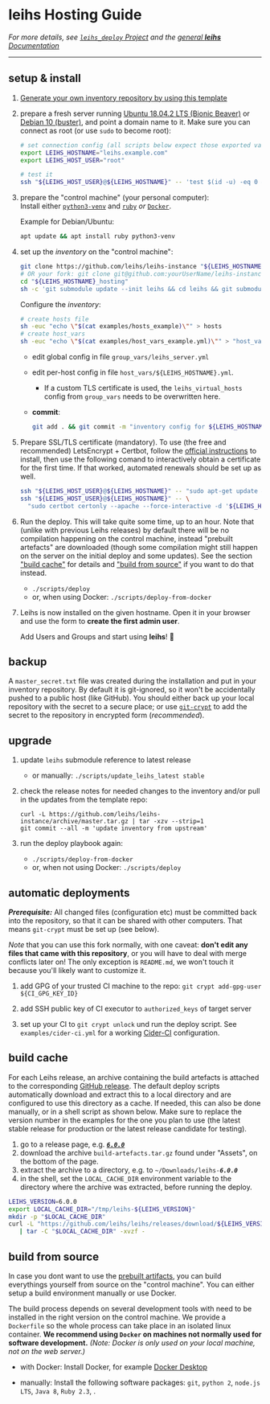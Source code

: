 # **leihs** Hosting Guide

_For more details, see [`leihs_deploy` Project](https://github.com/leihs/leihs_deploy)
and the [general **leihs** Documentation](https://github.com/leihs/leihs/wiki)_

---

## setup & install

1. [Generate your own inventory repository by using this template](https://github.com/leihs/leihs-instance/generate)

1. prepare a fresh server running [Ubuntu 18.04.2 LTS (Bionic Beaver)](https://wiki.ubuntu.com/BionicBeaver/ReleaseNotes) or [Debian 10 (buster)](https://www.debian.org/releases/buster/), and point a domain name to it. Make sure you can connect as root (or use `sudo` to become root):

   ```sh
   # set connection config (all scripts below expect those exported variables!)
   export LEIHS_HOSTNAME="leihs.example.com"
   export LEIHS_HOST_USER="root"

   # test it
   ssh "${LEIHS_HOST_USER}@${LEIHS_HOSTNAME}" -- 'test $(id -u) -eq 0 && echo OK || sudo echo OK'
   ```

1. prepare the "control machine" (your personal computer):  
   Install either [`python3-venv`](https://docs.python.org/3.7/library/venv.html) and [`ruby`](https://www.ruby-lang.org/en/) _or_ [`Docker`](https://www.docker.com/products/docker-desktop).  
   
   Example for Debian/Ubuntu:

   ```sh
   apt update && apt install ruby python3-venv
   ```

1. set up the _inventory_ on the "control machine":

   ```sh
   git clone https://github.com/leihs/leihs-instance "${LEIHS_HOSTNAME}_hosting"
   # OR your fork: git clone git@github.com:yourUserName/leihs-instance "${LEIHS_HOSTNAME}_hosting"
   cd "${LEIHS_HOSTNAME}_hosting"
   sh -c 'git submodule update --init leihs && cd leihs && git submodule update --init --recursive'
   ```

   Configure the _inventory_:

   ```sh
   # create hosts file
   sh -euc "echo \"$(cat examples/hosts_example)\"" > hosts
   # create host_vars
   sh -euc "echo \"$(cat examples/host_vars_example.yml)\"" > "host_vars/${LEIHS_HOSTNAME}.yml"
   ```

   - edit global config in file `group_vars/leihs_server.yml`
   - edit per-host config in file `host_vars/${LEIHS_HOSTNAME}.yml`.
     - If a custom TLS certificate is used, the `leihs_virtual_hosts` config from `group_vars` needs to be overwritten here.
   - **commit**:

       ```sh
       git add . && git commit -m "inventory config for ${LEIHS_HOSTNAME}"
       ```

1. Prepare SSL/TLS certificate (mandatory). To use (the free and recommended) LetsEncrypt + Certbot, follow the [official instructions](https://certbot.eff.org) to install, then use the following comand to interactively obtain a certificate for the first time. If that worked, automated renewals should be set up as well.

   ```sh
   ssh "${LEIHS_HOST_USER}@${LEIHS_HOSTNAME}" -- "sudo apt-get update && sudo apt-get install certbot -y python3-certbot-apache"
   ssh "${LEIHS_HOST_USER}@${LEIHS_HOSTNAME}" -- \
     "sudo certbot certonly --apache --force-interactive -d '${LEIHS_HOSTNAME}'"
   ```

1. Run the deploy. This will take quite some time, up to an hour.
   Note that (unlike with previous Leihs releases) by default there will be no compilation happening on the control machine, instead "prebuilt artefacts" are downloaded (though some compilation might still happen on the server on the initial deploy and some updates).
   See the section ["build cache"](#build-cache) for details and ["build from source"](#build-from-source) if you want to do that instead.

   - `./scripts/deploy`
   - or, when using Docker: `./scripts/deploy-from-docker`

1. Leihs is now installed on the given hostname.
   Open it in your browser and use the form to **create the first admin user**.

   Add Users and Groups and start using **leihs**! 🎉

## backup

A `master_secret.txt` file was created during the installation and put in your inventory repository.
By default it is git-ignored, so it won't be accidentally pushed to a public host (like GitHub).
You should either back up your local repository with the secret to a secure place;
or use [`git-crypt`](https://www.agwa.name/projects/git-crypt/) to add the
secret to the repository in encrypted form (_recommended_).

## upgrade

1. update `leihs` submodule reference to latest release

   - or manually: `./scripts/update_leihs_latest stable`

1. check the release notes for needed changes to the inventory and/or pull in the updates from the template repo:

   ```shell
   curl -L https://github.com/leihs/leihs-instance/archive/master.tar.gz | tar -xzv --strip=1
   git commit --all -m 'update inventory from upstream'
   ```

1. run the deploy playbook again:
   - `./scripts/deploy-from-docker`
   - or, when not using Docker: `./scripts/deploy`

## automatic deployments

**_Prerequisite:_** All changed files (configuration etc) must be committed back into the repository,
so that it can be shared with other computers.
That means `git-crypt` must be set up (see below).

_Note_ that you can use this fork normally, with one caveat:
**don't edit any files that came with this repository**, or you will have to deal with merge conflicts later on!
The only exception is `README.md`, we won't touch it because you'll likely want to customize it.

1. add GPG of your trusted CI machine to the repo: `git crypt add-gpg-user ${CI_GPG_KEY_ID}`

2. add SSH public key of CI executor to `authorized_keys` of target server

3. set up your CI to `git crypt unlock` und run the deploy script.
   See `examples/cider-ci.yml` for a working [Cider-CI](https://cider-ci.info) configuration.

## build cache

For each Leihs release, an archive containing the build artefacts is attached to the corresponding [GitHub release](https://github.com/leihs/leihs/releases).
The default deploy scripts automatically download and extract this to a local directory
and are configured to use this directory as a cache.
If needed, this can also be done manually, or in a shell script as shown below. Make sure to replace the version number in the examples for the one you plan to use (the latest stable release for production or the latest release candidate for testing).

1. go to a release page, e.g. [**_`6.0.0`_**](https://github.com/leihs/leihs/releases/tag/6.0.0)
1. download the archive `build-artefacts.tar.gz` found under "Assets", on the bottom of the page.
1. extract the archive to a directory, e.g. to `~/Downloads/leihs-`**_`6.0.0`_**
1. in the shell, set the `LOCAL_CACHE_DIR` environment variable to the directory where the archive was extracted, before running the deploy.

```sh
LEIHS_VERSION=6.0.0
export LOCAL_CACHE_DIR="/tmp/leihs-${LEIHS_VERSION}"
mkdir -p "$LOCAL_CACHE_DIR"
curl -L "https://github.com/leihs/leihs/releases/download/${LEIHS_VERSION}/build-artefacts.tar.gz" \
   | tar -C "$LOCAL_CACHE_DIR" -xvzf -
```

## build from source

In case you dont want to use the [prebuilt artifacts](#build-cache), you can build everythings yourself from source on the "control machine".
You can either setup a build environment manually or use Docker.

The build process depends on several development tools with need to be installed in the right version on the control machine.
We provide a `Dockerfile` so the whole process can take place in an isolated linux container.
**We recommend using `Docker` on machines not normally used for software development.**
_(Note: Docker is only used on your local machine, not on the web server.)_

- with Docker: Install Docker, for example [Docker Desktop](https://www.docker.com/products/docker-desktop)

- manually: Install the following software packages: `git`, `python 2`, `node.js LTS`, `Java 8`, `Ruby 2.3`, .
